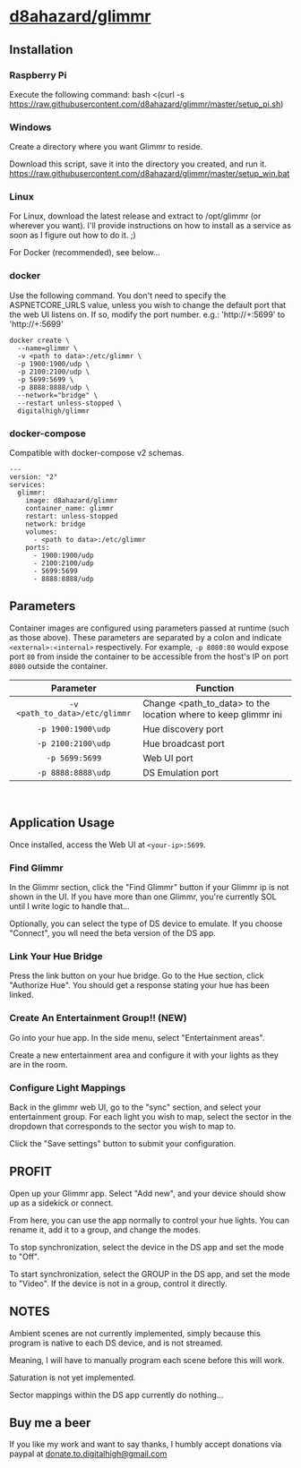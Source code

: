 # [d8ahazard/glimmr](https://github.com/d8ahazard/glimmr)

## Installation

### Raspberry Pi
Execute the following command:
bash <(curl -s https://raw.githubusercontent.com/d8ahazard/glimmr/master/setup_pi.sh)

### Windows
Create a directory where you want Glimmr to reside.

Download this script, save it into the directory you created, and run it.
https://raw.githubusercontent.com/d8ahazard/glimmr/master/setup_win.bat


### Linux
For Linux, download the latest release and extract to /opt/glimmr (or wherever you want). I'll provide instructions on how to install as a service
as soon as I figure out how to do it. ;)

For Docker (recommended), see below...

### docker

Use the following command. You don't need to specify the ASPNETCORE_URLS value, unless you wish to change the default
port that the web UI listens on. If so, modify the port number. e.g.: 'http://+:5699' to 'http://+:5699'

```
docker create \
  --name=glimmr \
  -v <path to data>:/etc/glimmr \
  -p 1900:1900/udp \
  -p 2100:2100/udp \
  -p 5699:5699 \
  -p 8888:8888/udp \ 
  --network="bridge" \
  --restart unless-stopped \
  digitalhigh/glimmr
```


### docker-compose

Compatible with docker-compose v2 schemas.

```
---
version: "2"
services:
  glimmr:
    image: d8ahazard/glimmr
    container_name: glimmr
    restart: unless-stopped
    network: bridge
	volumes:
      - <path to data>:/etc/glimmr
    ports:
      - 1900:1900/udp
      - 2100:2100/udp
      - 5699:5699
      - 8888:8888/udp
```

## Parameters

Container images are configured using parameters passed at runtime (such as those above). These parameters are separated by a colon and indicate `<external>:<internal>` respectively. For example, `-p 8080:80` would expose port `80` from inside the container to be accessible from the host's IP on port `8080` outside the container.

| Parameter | Function |
| :----: | --- |
| `-v <path_to_data>/etc/glimmr` | Change <path_to_data> to the location where to keep glimmr ini |
| `-p 1900:1900\udp` | Hue discovery port |
| `-p 2100:2100\udp` | Hue broadcast port |
| `-p 5699:5699` | Web UI port |
| `-p 8888:8888\udp` | DS Emulation port |




&nbsp;
## Application Usage

Once installed, access the Web UI at `<your-ip>:5699`.

### Find Glimmr
In the Glimmr section, click the "Find Glimmr" button if your Glimmr ip is not shown in the UI. If you have more than one Glimmr, you're currently SOL until I write logic to handle that...

Optionally, you can select the type of DS device to emulate. If you choose "Connect", you wll need the beta version of the DS app.

### Link Your Hue Bridge
Press the link button on your hue bridge. Go to the Hue section, click "Authorize Hue". You should get a response stating your hue has been linked.

### Create An Entertainment Group!! (NEW)
Go into your hue app. In the side menu, select "Entertainment areas".

Create a new entertainment area and configure it with your lights as they are in the room.

### Configure Light Mappings
Back in the glimmr web UI, go to the "sync" section, and select your entertainment group.
For each light you wish to map, select the sector in the dropdown that corresponds to the sector you wish to map to.

Click the "Save settings" button to submit your configuration.

## PROFIT

Open up your Glimmr app. Select "Add new", and your device should show up as a sidekick or connect. 

From here, you can use the app normally to control your hue lights. You can rename it, add it to a group, and change the modes.

To stop synchronization, select the device in the DS app and set the mode to "Off".

To start synchronization, select the GROUP in the DS app, and set the mode to "Video". If the device is not in a group, control it directly.

## NOTES

Ambient scenes are not currently implemented, simply because this program is native to each DS device, and is not streamed.

Meaning, I will have to manually program each scene before this will work.


Saturation is not yet implemented. 


Sector mappings within the DS app currently do nothing...


## Buy me a beer

If you like my work and want to say thanks, I humbly accept donations via paypal at donate.to.digitalhigh@gmail.com
